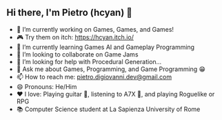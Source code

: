 ## Hi there, I'm Pietro (hcyan) 👋

<!--
**piedg/piedg** is a ✨ _special_ ✨ repository because its `README.md` (this file) appears on your GitHub profile.

Here are some ideas to get you started:
-->
- 🔭 I’m currently working on Games, Games, and Games!
- 🎮 Try them on itch: https://hcyan.itch.io/
- 🌱 I’m currently learning Games AI and Gameplay Programming
- 👯 I’m looking to collaborate on Game Jams
- 🤔 I’m looking for help with Procedural Generation...
- 💬 Ask me about Games, Programming, and Game Programming 😁
- 📫 How to reach me: pietro.digiovanni.dev@gmail.com
- 😄 Pronouns: He/Him
- ❤ I love: Playing guitar 🎸, listening to A7X 🤘, and playing Roguelike or RPG 
- 📚 Computer Science student at La Sapienza University of Rome
